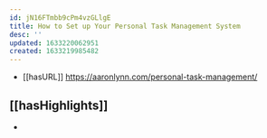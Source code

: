 ```yaml
---
id: jN16FTmbb9cPm4vzGLlgE
title: How to Set up Your Personal Task Management System
desc: ''
updated: 1633220062951
created: 1633219985482
---
```


- [[hasURL]] https://aaronlynn.com/personal-task-management/

## [[hasHighlights]]

- 

